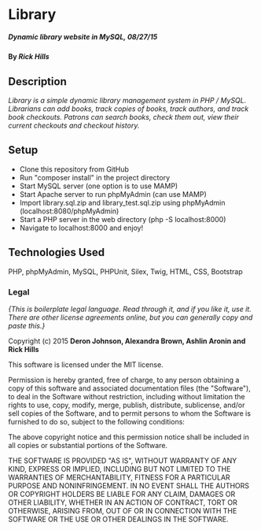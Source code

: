 # Library

##### Dynamic library website in MySQL, _08/27/15_

#### By _**Rick Hills**_

## Description

_Library is a simple dynamic library management system in PHP / MySQL. Librarians can add books, track copies of books, track authors, and track book checkouts. Patrons can search books, check them out, view their current checkouts and checkout history._

## Setup

* Clone this repository from GitHub
* Run "composer install" in the project directory
* Start MySQL server (one option is to use MAMP)
* Start Apache server to run phpMyAdmin (can use MAMP)
* Import library.sql.zip and library_test.sql.zip using phpMyAdmin (localhost:8080/phpMyAdmin)
* Start a PHP server in the web directory (php -S localhost:8000)
* Navigate to localhost:8000 and enjoy!

## Technologies Used

PHP, phpMyAdmin, MySQL, PHPUnit, Silex, Twig, HTML, CSS, Bootstrap

### Legal

*{This is boilerplate legal language. Read through it, and if you like it, use it. There are other license agreements online, but you can generally copy and paste this.}*

Copyright (c) 2015 **Deron Johnson, Alexandra Brown, Ashlin Aronin and Rick Hills**

This software is licensed under the MIT license.

Permission is hereby granted, free of charge, to any person obtaining a copy
of this software and associated documentation files (the "Software"), to deal
in the Software without restriction, including without limitation the rights
to use, copy, modify, merge, publish, distribute, sublicense, and/or sell
copies of the Software, and to permit persons to whom the Software is
furnished to do so, subject to the following conditions:

The above copyright notice and this permission notice shall be included in
all copies or substantial portions of the Software.

THE SOFTWARE IS PROVIDED "AS IS", WITHOUT WARRANTY OF ANY KIND, EXPRESS OR
IMPLIED, INCLUDING BUT NOT LIMITED TO THE WARRANTIES OF MERCHANTABILITY,
FITNESS FOR A PARTICULAR PURPOSE AND NONINFRINGEMENT. IN NO EVENT SHALL THE
AUTHORS OR COPYRIGHT HOLDERS BE LIABLE FOR ANY CLAIM, DAMAGES OR OTHER
LIABILITY, WHETHER IN AN ACTION OF CONTRACT, TORT OR OTHERWISE, ARISING FROM,
OUT OF OR IN CONNECTION WITH THE SOFTWARE OR THE USE OR OTHER DEALINGS IN
THE SOFTWARE.
